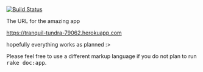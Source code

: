 [![Build Status](https://travis-ci.org/Zamizmi/wadror2017.png)](https://travis-ci.org/Zamizmi/wadror2017)

The URL for the amazing app

https://tranquil-tundra-79062.herokuapp.com

hopefully everything works as planned :>


Please feel free to use a different markup language if you do not plan to run
<tt>rake doc:app</tt>.
